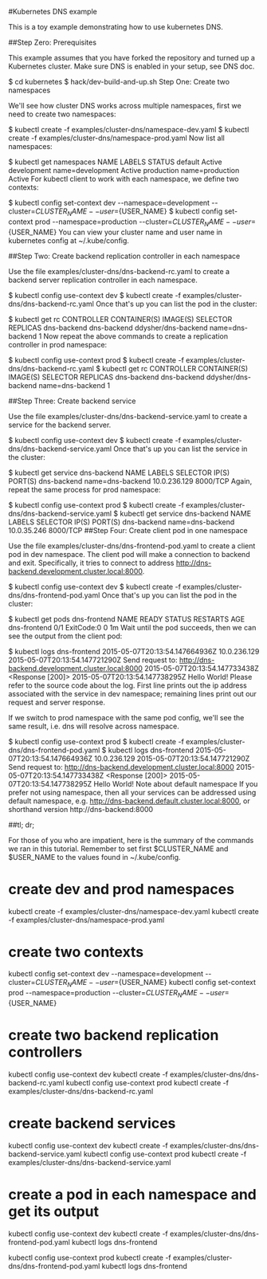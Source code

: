 #Kubernetes DNS example

This is a toy example demonstrating how to use kubernetes DNS.

##Step Zero: Prerequisites

This example assumes that you have forked the repository and turned up a Kubernetes cluster. Make sure DNS is enabled in your setup, see DNS doc.

$ cd kubernetes
$ hack/dev-build-and-up.sh
Step One: Create two namespaces

We'll see how cluster DNS works across multiple namespaces, first we need to create two namespaces:

$ kubectl create -f examples/cluster-dns/namespace-dev.yaml
$ kubectl create -f examples/cluster-dns/namespace-prod.yaml
Now list all namespaces:

$ kubectl get namespaces
NAME          LABELS             STATUS
default       <none>             Active
development   name=development   Active
production    name=production    Active
For kubectl client to work with each namespace, we define two contexts:

$ kubectl config set-context dev --namespace=development --cluster=${CLUSTER_NAME} --user=${USER_NAME}
$ kubectl config set-context prod --namespace=production --cluster=${CLUSTER_NAME} --user=${USER_NAME}
You can view your cluster name and user name in kubernetes config at ~/.kube/config.

##Step Two: Create backend replication controller in each namespace

Use the file examples/cluster-dns/dns-backend-rc.yaml to create a backend server replication controller in each namespace.

$ kubectl config use-context dev
$ kubectl create -f examples/cluster-dns/dns-backend-rc.yaml
Once that's up you can list the pod in the cluster:

$ kubectl get rc
CONTROLLER    CONTAINER(S)   IMAGE(S)              SELECTOR           REPLICAS
dns-backend   dns-backend    ddysher/dns-backend   name=dns-backend   1
Now repeat the above commands to create a replication controller in prod namespace:

$ kubectl config use-context prod
$ kubectl create -f examples/cluster-dns/dns-backend-rc.yaml
$ kubectl get rc
CONTROLLER    CONTAINER(S)   IMAGE(S)              SELECTOR           REPLICAS
dns-backend   dns-backend    ddysher/dns-backend   name=dns-backend   1

##Step Three: Create backend service

Use the file examples/cluster-dns/dns-backend-service.yaml to create a service for the backend server.

$ kubectl config use-context dev
$ kubectl create -f examples/cluster-dns/dns-backend-service.yaml
Once that's up you can list the service in the cluster:

$ kubectl get service dns-backend
NAME          LABELS    SELECTOR           IP(S)          PORT(S)
dns-backend   <none>    name=dns-backend   10.0.236.129   8000/TCP
Again, repeat the same process for prod namespace:

$ kubectl config use-context prod
$ kubectl create -f examples/cluster-dns/dns-backend-service.yaml
$ kubectl get service dns-backend
NAME          LABELS    SELECTOR           IP(S)         PORT(S)
dns-backend   <none>    name=dns-backend   10.0.35.246   8000/TCP
##Step Four: Create client pod in one namespace

Use the file examples/cluster-dns/dns-frontend-pod.yaml to create a client pod in dev namespace. The client pod will make a connection to backend and exit. Specifically, it tries to connect to address http://dns-backend.development.cluster.local:8000.

$ kubectl config use-context dev
$ kubectl create -f examples/cluster-dns/dns-frontend-pod.yaml
Once that's up you can list the pod in the cluster:

$ kubectl get pods dns-frontend
NAME           READY     STATUS       RESTARTS   AGE
dns-frontend   0/1       ExitCode:0   0          1m
Wait until the pod succeeds, then we can see the output from the client pod:

$ kubectl logs dns-frontend
2015-05-07T20:13:54.147664936Z 10.0.236.129
2015-05-07T20:13:54.147721290Z Send request to: http://dns-backend.development.cluster.local:8000
2015-05-07T20:13:54.147733438Z <Response [200]>
2015-05-07T20:13:54.147738295Z Hello World!
Please refer to the source code about the log. First line prints out the ip address associated with the service in dev namespace; remaining lines print out our request and server response.

If we switch to prod namespace with the same pod config, we'll see the same result, i.e. dns will resolve across namespace.

$ kubectl config use-context prod
$ kubectl create -f examples/cluster-dns/dns-frontend-pod.yaml
$ kubectl logs dns-frontend
2015-05-07T20:13:54.147664936Z 10.0.236.129
2015-05-07T20:13:54.147721290Z Send request to: http://dns-backend.development.cluster.local:8000
2015-05-07T20:13:54.147733438Z <Response [200]>
2015-05-07T20:13:54.147738295Z Hello World!
Note about default namespace
If you prefer not using namespace, then all your services can be addressed using default namespace, e.g. http://dns-backend.default.cluster.local:8000, or shorthand version http://dns-backend:8000

##tl; dr;

For those of you who are impatient, here is the summary of the commands we ran in this tutorial. Remember to set first $CLUSTER_NAME and $USER_NAME to the values found in ~/.kube/config.

# create dev and prod namespaces
kubectl create -f examples/cluster-dns/namespace-dev.yaml
kubectl create -f examples/cluster-dns/namespace-prod.yaml

# create two contexts
kubectl config set-context dev --namespace=development --cluster=${CLUSTER_NAME} --user=${USER_NAME}
kubectl config set-context prod --namespace=production --cluster=${CLUSTER_NAME} --user=${USER_NAME}

# create two backend replication controllers
kubectl config use-context dev
kubectl create -f examples/cluster-dns/dns-backend-rc.yaml
kubectl config use-context prod
kubectl create -f examples/cluster-dns/dns-backend-rc.yaml

# create backend services
kubectl config use-context dev
kubectl create -f examples/cluster-dns/dns-backend-service.yaml
kubectl config use-context prod
kubectl create -f examples/cluster-dns/dns-backend-service.yaml

# create a pod in each namespace and get its output
kubectl config use-context dev
kubectl create -f examples/cluster-dns/dns-frontend-pod.yaml
kubectl logs dns-frontend

kubectl config use-context prod
kubectl create -f examples/cluster-dns/dns-frontend-pod.yaml
kubectl logs dns-frontend